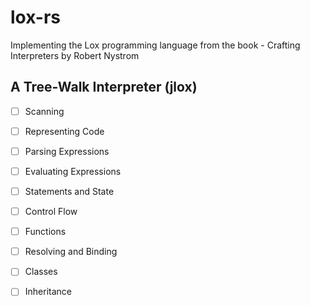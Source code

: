 # lox-rs
Implementing the Lox programming language from the book - Crafting Interpreters by Robert Nystrom

## A Tree-Walk Interpreter (jlox)

- [ ] Scanning
- [ ] Representing Code 
- [ ] Parsing Expressions
- [ ] Evaluating Expressions 
- [ ] Statements and State 
- [ ] Control Flow 
- [ ] Functions 
- [ ] Resolving and Binding 
- [ ] Classes
- [ ] Inheritance

